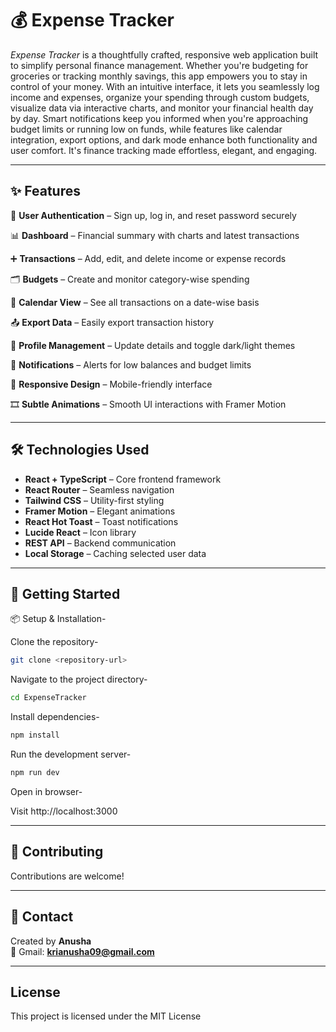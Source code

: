 # 💰 Expense Tracker

*Expense Tracker* is a thoughtfully crafted, responsive web application built to simplify personal finance management. Whether you're budgeting for groceries or tracking monthly savings, this app empowers you to stay in control of your money. With an intuitive interface, it lets you seamlessly log income and expenses, organize your spending through custom budgets, visualize data via interactive charts, and monitor your financial health day by day. Smart notifications keep you informed when you're approaching budget limits or running low on funds, while features like calendar integration, export options, and dark mode enhance both functionality and user comfort. It's finance tracking made effortless, elegant, and engaging.

---

## ✨ Features

🔐 **User Authentication** – Sign up, log in, and reset password securely

📊 **Dashboard** – Financial summary with charts and latest transactions

➕ **Transactions** – Add, edit, and delete income or expense records

🗂️ **Budgets** – Create and monitor category-wise spending

📅 **Calendar View** – See all transactions on a date-wise basis

📤 **Export Data** – Easily export transaction history

👤 **Profile Management** – Update details and toggle dark/light themes

🔔 **Notifications** – Alerts for low balances and budget limits

📱 **Responsive Design** – Mobile-friendly interface

🎞️ **Subtle Animations** – Smooth UI interactions with Framer Motion

---

## 🛠️ Technologies Used
-  **React + TypeScript** – Core frontend framework
-  **React Router** – Seamless navigation
-  **Tailwind CSS** – Utility-first styling
-  **Framer Motion** – Elegant animations
-  **React Hot Toast** – Toast notifications
-  **Lucide React** – Icon library
-  **REST API** – Backend communication
-  **Local Storage** – Caching selected user data

---

## 🚀 Getting Started

📦 Setup & Installation-

Clone the repository-

```bash
git clone <repository-url>
```

Navigate to the project directory-

```bash
cd ExpenseTracker
```

Install dependencies-

```bash
npm install
```

Run the development server-

```bash
npm run dev
```

Open in browser-

Visit http://localhost:3000

---

## 🤝 Contributing

Contributions are welcome! 

---

## 📩 Contact

Created by **Anusha**  
📧 Gmail: **krianusha09@gmail.com**  

---

## License
This project is licensed under the MIT License



